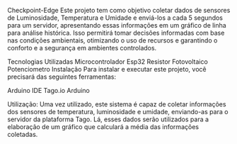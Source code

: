Checkpoint-Edge
Este projeto tem como objetivo coletar dados de sensores de Luminosidade, Temperatura e Umidade e enviá-los a cada 5 segundos para um servidor, apresentando essas informações em um gráfico de linha para análise histórica. Isso permitirá tomar decisões informadas com base nas condições ambientais, otimizando o uso de recursos e garantindo o conforto e a segurança em ambientes controlados.

Tecnologias Utilizadas
Microcontrolador Esp32
Resistor Fotovoltaico
Potenciometro
Instalação
Para instalar e executar este projeto, você precisará das seguintes ferramentas:

Arduino IDE
Tago.io
Arduino

Utilização:
Uma vez utilizado, este sistema é capaz de coletar informações dos sensores de temperatura, luminosidade e umidade, enviando-as para o servidor da plataforma Tago. Lá, esses dados serão utilizados para a elaboração de um gráfico que calculará a média das informações coletadas.
